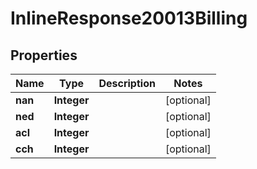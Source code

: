 
# InlineResponse20013Billing

## Properties
Name | Type | Description | Notes
------------ | ------------- | ------------- | -------------
**nan** | **Integer** |  |  [optional]
**ned** | **Integer** |  |  [optional]
**acl** | **Integer** |  |  [optional]
**cch** | **Integer** |  |  [optional]



